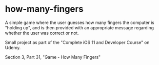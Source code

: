 # how-many-fingers

A simple game where the user guesses how many fingers the computer is "holding up", and is then provided with an appropriate message regarding whether the user was correct or not. 

Small project as part of the "Complete iOS 11 and Developer Course" on Udemy.

Section 3, Part 31, "Game - How Many Fingers"
